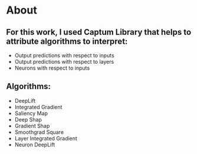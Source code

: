 # About
## For this work, I used Captum Library that helps to attribute algorithms to interpret:

* Output predictions with respect to inputs
* Output predictions with respect to layers
* Neurons with respect to inputs

## Algorithms:
* DeepLift
* Integrated Gradient
* Saliency Map
* Deep Shap
* Gradient Shap
* Smoothgrad Square
* Layer Integrated Gradient
* Neuron DeepLift
